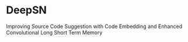 # DeepSN
 Improving Source Code Suggestion with Code Embedding and Enhanced Convolutional Long Short Term Memory
